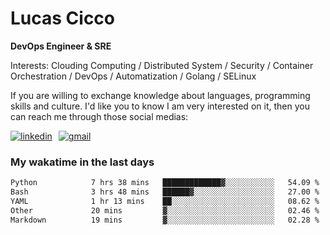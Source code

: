 # Lucas Cicco

**DevOps Engineer & SRE**

Interests: Clouding Computing / Distributed System / Security / Container Orchestration / DevOps / Automatization / Golang / SELinux

If you are willing to exchange knowledge about languages, programming skills and culture. I'd like you to know I am very interested on it, then you can reach me through those social medias:

<div style="display: flex; align-items: center; gap: 10px;">
  <a href="https://www.linkedin.com/in/lucas-vitor-de-cicco" target="_blank">
    <img
      src="https://img.shields.io/badge/-LinkedIn-%230077B5?style=for-the-badge&logo=linkedin&logoColor=white"
      alt="linkedin"
      target="_blank" 
    />
  </a>
  <a href="mailto:lucasvitorx1@gmail.com">
      <img
        src="https://img.shields.io/badge/-Gmail-%23333?style=for-the-badge&logo=gmail&logoColor=white"
        alt="gmail"
        target="_blank"
      />
  </a>
</div>

### My wakatime in the last days

<!--START_SECTION:waka-->

```txt
Python            7 hrs 38 mins   █████████████▓░░░░░░░░░░░   54.09 %
Bash              3 hrs 48 mins   ██████▓░░░░░░░░░░░░░░░░░░   27.00 %
YAML              1 hr 13 mins    ██░░░░░░░░░░░░░░░░░░░░░░░   08.62 %
Other             20 mins         ▓░░░░░░░░░░░░░░░░░░░░░░░░   02.46 %
Markdown          19 mins         ▓░░░░░░░░░░░░░░░░░░░░░░░░   02.28 %
```

<!--END_SECTION:waka-->
